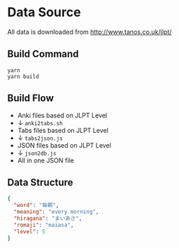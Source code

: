 # Data Source

All data is downloaded from http://www.tanos.co.uk/jlpt/

## Build Command

```
yarn
yarn build
```

## Build Flow

- Anki files based on JLPT Level
- ↓ `anki2tabs.sh`
- Tabs files based on JLPT Level
- ↓ `tabs2json.js`
- JSON files based on JLPT Level
- ↓ `json2db.js`
- All in one JSON file

## Data Structure

```json
{
  "word": "毎朝",
  "meaning": "every morning",
  "hiragana": "まいあさ",
  "romaji": "maiasa",
  "level": 5
}
```
